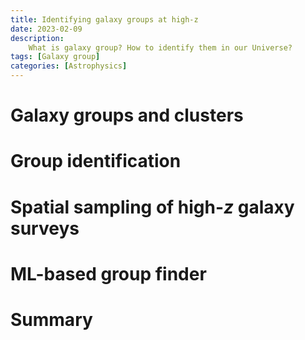 ```yaml
---
title: Identifying galaxy groups at high-z
date: 2023-02-09
description:
    What is galaxy group? How to identify them in our Universe?
tags: [Galaxy group]
categories: [Astrophysics]
---
```


# Galaxy groups and clusters


# Group identification


# Spatial sampling of high-$z$ galaxy surveys


# ML-based group finder

# Summary
